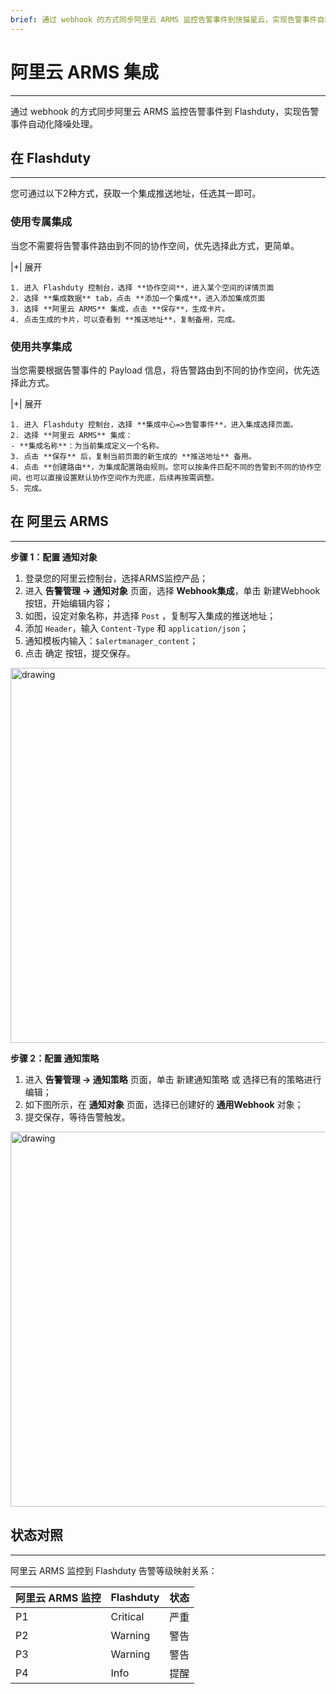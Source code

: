 ```yaml
---
brief: 通过 webhook 的方式同步阿里云 ARMS 监控告警事件到快猫星云，实现告警事件自动化降噪处理
---
```


# 阿里云 ARMS 集成

---

通过 webhook 的方式同步阿里云 ARMS 监控告警事件到 Flashduty，实现告警事件自动化降噪处理。

## 在 Flashduty
---
您可通过以下2种方式，获取一个集成推送地址，任选其一即可。

### 使用专属集成

当您不需要将告警事件路由到不同的协作空间，优先选择此方式，更简单。

|+| 展开

    1. 进入 Flashduty 控制台，选择 **协作空间**，进入某个空间的详情页面
    2. 选择 **集成数据** tab，点击 **添加一个集成**，进入添加集成页面
    3. 选择 **阿里云 ARMS** 集成，点击 **保存**，生成卡片。
    4. 点击生成的卡片，可以查看到 **推送地址**，复制备用，完成。

### 使用共享集成

当您需要根据告警事件的 Payload 信息，将告警路由到不同的协作空间，优先选择此方式。

|+| 展开

    1. 进入 Flashduty 控制台，选择 **集成中心=>告警事件**，进入集成选择页面。
    2. 选择 **阿里云 ARMS** 集成：
    - **集成名称**：为当前集成定义一个名称。
    3. 点击 **保存** 后，复制当前页面的新生成的 **推送地址** 备用。
    4. 点击 **创建路由**，为集成配置路由规则。您可以按条件匹配不同的告警到不同的协作空间，也可以直接设置默认协作空间作为兜底，后续再按需调整。
    5. 完成。

## 在 阿里云 ARMS
---
**步骤 1：配置 通知对象**

<div class="md-block">

1. 登录您的阿里云控制台，选择ARMS监控产品；
2. 进入 __告警管理 -> 通知对象__ 页面，选择 __Webhook集成__，单击 新建Webhook 按钮，开始编辑内容；
3. 如图，设定对象名称，并选择 `Post` ，复制写入集成的推送地址；
4. 添加 `Header`，输入 `Content-Type` 和 `application/json`；
5. 通知模板内输入：`$alertmanager_content`；
6. 点击 确定 按钮，提交保存。

<img alt="drawing" width="600" src="https://fcdoc.github.io/img/NBrkqKx5UuQfw74Jnxfh8E3Mms5vEUbYe8oSKAt-jIo.avif" />

**步骤 2：配置 通知策略**

1. 进入 __告警管理 -> 通知策略__ 页面，单击 新建通知策略 或 选择已有的策略进行编辑；
2. 如下图所示，在 __通知对象__ 页面，选择已创建好的 __通用Webhook__ 对象；
3. 提交保存，等待告警触发。

<img alt="drawing" width="600" src="https://fcdoc.github.io/img/Bo_QVu-dAYs8mM-5bjKjO16cZvjnvMzV0R9eBWo0uGw.avif" />

</div>

## 状态对照
---
<div class="md-block">

阿里云 ARMS 监控到 Flashduty 告警等级映射关系：

| 阿里云 ARMS 监控 |  Flashduty  | 状态 |
| ------------ | -------- | ---- |
| P1     | Critical | 严重 |
| P2     | Warning  | 警告 |
| P3     | Warning     | 警告 |
| P4     | Info     | 提醒 |

</div>